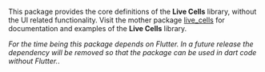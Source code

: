 This package provides the core definitions of the **Live Cells** library, without the UI 
related functionality. Visit the mother package
[live_cells](https://pub.dev/packages/live_cells) for documentation and examples
of the **Live Cells** library.

*For the time being this package depends on Flutter. In a future release the dependency will be
removed so that the package can be used in dart code without Flutter.*.